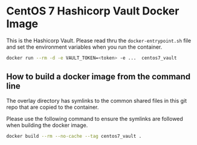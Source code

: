 # CentOS 7 Hashicorp Vault Docker Image

This is the Hashicorp Vault.  Please read thru the `docker-entrypoint.sh` file and set the environment variables
when you run the container.

```bash
docker run --rm -d -e VAULT_TOKEN=<token> -e ...  centos7_vault
```

## How to build a docker image from the command line

The overlay directory has symlinks to the common shared files in this git repo that are copied
to the container.

Please use the following command to ensure the symlinks are followed when building the docker image.

```bash
docker build --rm --no-cache --tag centos7_vault .
```
